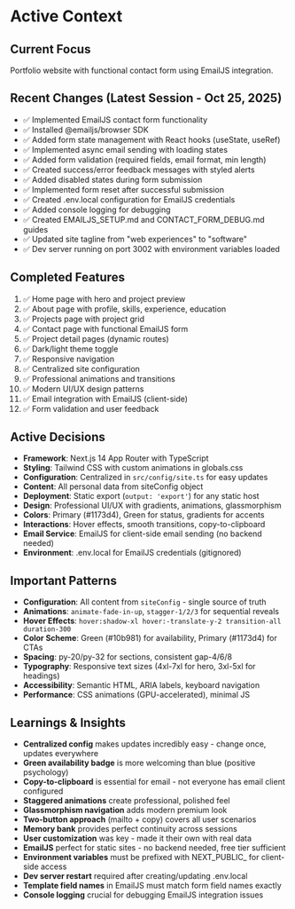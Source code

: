 # Active Context

## Current Focus
Portfolio website with functional contact form using EmailJS integration.

## Recent Changes (Latest Session - Oct 25, 2025)
- ✅ Implemented EmailJS contact form functionality
- ✅ Installed @emailjs/browser SDK
- ✅ Added form state management with React hooks (useState, useRef)
- ✅ Implemented async email sending with loading states
- ✅ Added form validation (required fields, email format, min length)
- ✅ Created success/error feedback messages with styled alerts
- ✅ Added disabled states during form submission
- ✅ Implemented form reset after successful submission
- ✅ Created .env.local configuration for EmailJS credentials
- ✅ Added console logging for debugging
- ✅ Created EMAILJS_SETUP.md and CONTACT_FORM_DEBUG.md guides
- ✅ Updated site tagline from "web experiences" to "software"
- ✅ Dev server running on port 3002 with environment variables loaded

## Completed Features
1. ✅ Home page with hero and project preview
2. ✅ About page with profile, skills, experience, education
3. ✅ Projects page with project grid
4. ✅ Contact page with functional EmailJS form
5. ✅ Project detail pages (dynamic routes)
6. ✅ Dark/light theme toggle
7. ✅ Responsive navigation
8. ✅ Centralized site configuration
9. ✅ Professional animations and transitions
10. ✅ Modern UI/UX design patterns
11. ✅ Email integration with EmailJS (client-side)
12. ✅ Form validation and user feedback

## Active Decisions
- **Framework**: Next.js 14 App Router with TypeScript
- **Styling**: Tailwind CSS with custom animations in globals.css
- **Configuration**: Centralized in `src/config/site.ts` for easy updates
- **Content**: All personal data from siteConfig object
- **Deployment**: Static export (`output: 'export'`) for any static host
- **Design**: Professional UI/UX with gradients, animations, glassmorphism
- **Colors**: Primary (#1173d4), Green for status, gradients for accents
- **Interactions**: Hover effects, smooth transitions, copy-to-clipboard
- **Email Service**: EmailJS for client-side email sending (no backend needed)
- **Environment**: .env.local for EmailJS credentials (gitignored)

## Important Patterns
- **Configuration**: All content from `siteConfig` - single source of truth
- **Animations**: `animate-fade-in-up`, `stagger-1/2/3` for sequential reveals
- **Hover Effects**: `hover:shadow-xl hover:-translate-y-2 transition-all duration-300`
- **Color Scheme**: Green (#10b981) for availability, Primary (#1173d4) for CTAs
- **Spacing**: py-20/py-32 for sections, consistent gap-4/6/8
- **Typography**: Responsive text sizes (4xl-7xl for hero, 3xl-5xl for headings)
- **Accessibility**: Semantic HTML, ARIA labels, keyboard navigation
- **Performance**: CSS animations (GPU-accelerated), minimal JS

## Learnings & Insights
- **Centralized config** makes updates incredibly easy - change once, updates everywhere
- **Green availability badge** is more welcoming than blue (positive psychology)
- **Copy-to-clipboard** is essential for email - not everyone has email client configured
- **Staggered animations** create professional, polished feel
- **Glassmorphism navigation** adds modern premium look
- **Two-button approach** (mailto + copy) covers all user scenarios
- **Memory bank** provides perfect continuity across sessions
- **User customization** was key - made it their own with real data
- **EmailJS** perfect for static sites - no backend needed, free tier sufficient
- **Environment variables** must be prefixed with NEXT_PUBLIC_ for client-side access
- **Dev server restart** required after creating/updating .env.local
- **Template field names** in EmailJS must match form field names exactly
- **Console logging** crucial for debugging EmailJS integration issues